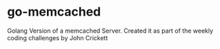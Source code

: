 # go-memcached
Golang Version of a memcached Server. Created it as part of the weekly coding challenges by John Crickett
